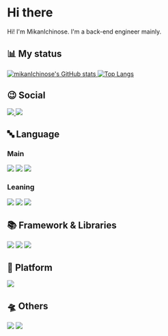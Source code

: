 <!--
**Solenoidal/Solenoidal** is a ✨ _special_ ✨ repository because its `README.md` (this file) appears on your GitHub profile.
-->

<link href="https://unpkg.com/tailwindcss@^2/dist/tailwind.min.css" rel="stylesheet">

# Hi there

Hi! I'm MikanIchinose. I'm a back-end engineer mainly.

## 📊 My status

<div
    class="flex w-full"
>
<a
    href="https://github.com/anuraghazra/github-readme-stats"
    class="mr-2">
    <img
        src="https://github-readme-stats.vercel.app/api?username=mikanIchinose&show_icons=true&theme=vue"
        alt="mikanIchinose's GitHub stats"
        class = "h-full"/>
</a>
<a
    href="https://github.com/anuraghazra/github-readme-stats"
    class="">
    <img
        src="https://github-readme-stats.vercel.app/api/top-langs/?username=mikanIchinose&layout=compact&langs_count=5&theme=vue"
        alt="Top Langs"
        class = "h-full"/>
</a>
</div>

## 😉 Social

<p class="flex">
    <a href="https://twitter.com/maruisannsimai">
        <img
            src="https://img.shields.io/badge/solenoid-%231DA1F2?&style=for-the-badge&logo=twitter&logoColor=white"
            class="h-10 mr-3"
        />
    </a>
    <a href="https://www.youtube.com/channel/UCaU3F1KA55grlJPisbntQpA">
        <img
            src="https://img.shields.io/badge/youtube-red?&style=for-the-badge&logo=youtube&logoColor=white"
            class="h-10"
        />
    </a>
</p>

## 🔤 Language

<div class="flex">

### Main

<div class="flex flex-wrap">
    <img src="https://img.shields.io/badge/javascript-ffd700?&style=for-the-badge&logo=javascript&logoColor=black" class="mr-3 mb-3 h-10" />
    <img src="https://img.shields.io/badge/php-blueviolet?&style=for-the-badge&logo=php&logoColor=white" class="mr-3 mb-3 h-10" />
    <img src="https://img.shields.io/badge/python-00008b?&style=for-the-badge&logo=python&logoColor=white" class="mr-3 mb-3 h-10" />
</div>

### Leaning

<div class="flex flex-wrap">
    <img src="https://img.shields.io/badge/elixir-blue?&style=for-the-badge&logo=elixir&logoColor=white" class="mr-3 mb-3 h-10" />
    <img src="https://img.shields.io/badge/rust-000000?&style=for-the-badge&logo=rust&logoColor=white" class="mr-3 mb-3 h-10" />
    <img src="https://img.shields.io/badge/golang-00bfff?&style=for-the-badge&logo=go&logoColor=white" class="mr-3 mb-3 h-10" />
</div>

</div>

## 📚 Framework & Libraries

<div class="flex flex-wrap">
    <img src="https://img.shields.io/badge/express.js-000000?&style=for-the-badge&logo=express&logoColor=white" class="mr-3 mb-3 h-10" />
    <img src="https://img.shields.io/badge/nuxt.js-00C58E?&style=for-the-badge&logo=Nuxt.js&logoColor=white" class="mr-3 mb-3 h-10" />
    <img src="https://img.shields.io/badge/vue.js-4FC08D?&style=for-the-badge&logo=Vue.js&logoColor=white" class="mr-3 mb-3 h-10" />
</div>

## 🚉 Platform

<div class="flex flex-wrap">
    <img src="https://img.shields.io/badge/node.js-3cb371?&style=for-the-badge&logo=Node.js&logoColor=white" class="mr-3 mb-3 h-10" />
</div>

## 🛸 Others

<div class="flex flex-wrap">
    <img src="https://img.shields.io/badge/netlify-00C7B7?&style=for-the-badge&logo=Netlify&logoColor=white" class="mr-3 mb-3 h-10" />
    <img src="https://img.shields.io/badge/docker-2496ED?&style=for-the-badge&logo=Docker&logoColor=white" class="mr-3 mb-3 h-10" />
</div>

